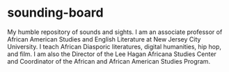 # sounding-board
My humble repository of sounds and sights.
I am an associate professor of African American Studies and English Literature at New Jersey City University. I teach African Diasporic literatures, digital humanities, hip hop, and film. 
I am also the Director of the Lee Hagan Africana Studies Center and Coordinator of the African and African American Studies Program. 
